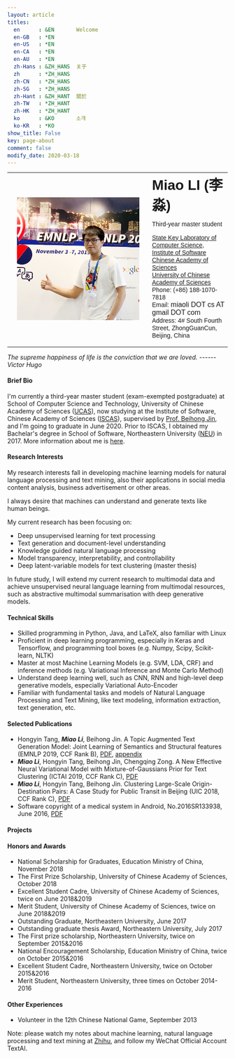 ```yaml
---
layout: article
titles:
  en      : &EN       Welcome
  en-GB   : *EN
  en-US   : *EN
  en-CA   : *EN
  en-AU   : *EN
  zh-Hans : &ZH_HANS  关于
  zh      : *ZH_HANS
  zh-CN   : *ZH_HANS
  zh-SG   : *ZH_HANS
  zh-Hant : &ZH_HANT  關於
  zh-TW   : *ZH_HANT
  zh-HK   : *ZH_HANT
  ko      : &KO       소개
  ko-KR   : *KO
show_title: False
key: page-about
comment: false
modify_date: 2020-03-18
---
```


<table>
<tr>
<td width="310" align="center">
    <div style="float:center">
      <img src="files/avatar-blog.png" width="280">
    </div>
</td>
<td>
    <font face="Arial"> <b><font size="6.5">Miao LI (李淼)</font></b></font>
    <p>
        <font face="Arial">
        <p> Third-year master student </p>
        <a href="http://lcs.ios.ac.cn/en/wiki/Main_Page">State Key Laboratory of Computer Science</a>,<br> 
        <a href="http://english.is.cas.cn/">Institute of Software Chinese Academy of Sciences</a><br>
		    <a href="http://english.ucas.ac.cn/">University of Chinese Academy of Sciences</a><br>
        Phone: (+86) 188-1070-7818 <br>
        Email: <font size="3">miaoli DOT cs AT gmail DOT com</font><br>
        Address: 4# South Fourth Street, ZhongGuanCun, Beijing, China 
        </font>
   </p>
</td>
</tr>
</table>

*The supreme happiness of life is the conviction that we are loved.             ------ Victor Hugo*

#### Brief Bio

I'm currently a third-year master student (exam-exempted postgraduate) at School of Computer Science and Technology, University of Chinese Academy of Sciences ([UCAS](https://english.ucas.ac.cn/)), now studying at the Institute of Software, Chinese Academy of Sciences ([ISCAS](http://english.is.cas.cn/)), supervised by [Prof. Beihong Jin](http://work.iscas.ac.cn/index.php/Jinbeihong/index/beihong.html), and  I'm going to graduate in June 2020. Prior to ISCAS, I obtained my Bachelar's degree in School of Software, Northeastern University ([NEU](http://english.neu.edu.cn/)) in 2017. More information about me is [here](https://oaimli.github.io/files/CV_MiaoLi.pdf).

#### Research Interests

My research interests fall in developing machine learning models for natural language processing and text mining, also their applications in social media content analysis, business advertisement or other areas.

I always desire that machines can understand and generate texts like human beings. 

My current research has been focusing on:

- Deep unsupervised learning for text processing
- Text generation and document-level understanding
- Knowledge guided natural language processing
- Model transparency, interpretability, and controllability
- Deep latent-variable models for text clustering (master thesis)

In future study, I will extend my current research to multimodal data and achieve unsupervised neural language learning from multimodal resources, such as abstractive multimodal summarisation with deep generative models. 

#### Technical Skills

- Skilled programming in Python, Java, and LaTeX, also familiar with Linux 
- Proficient in deep learning programming, especially in Keras and Tensorflow, and programming tool boxes (e.g. Numpy, Scipy, Scikit-learn, NLTK)
- Master at most Machine Learning Models (e.g. SVM, LDA, CRF) and inference methods (e.g. Variational Inference and Monte Carlo Method)
- Understand deep learning well, such as CNN, RNN and high-level deep generative models, especially Variational Auto-Encoder
- Familiar with fundamental tasks and models of Natural Language Processing and Text Mining, like text modeling, information extraction, text generation, etc.

#### Selected Publications

- Hongyin Tang, ***Miao Li***, Beihong Jin. A Topic Augmented Text Generation Model: Joint Learning of Semantics and Structural features (EMNLP 2019, CCF Rank B), [PDF](https://www.aclweb.org/anthology/D19-1513/), [appendix](https://oaimli.github.io/files/paper_at_emnlp2019_appendix.pdf)
- ***Miao Li***,  Hongyin Tang, Beihong Jin, Chengqing Zong. A New Effective Neural Variational Model with Mixture-of-Gaussians Prior for Text Clustering (ICTAI 2019, CCF Rank C), [PDF](https://oaimli.github.io/files/paper_at_ictai2019.pdf) 
- ***Miao Li***, Hongyin Tang, Beihong Jin. Clustering Large-Scale Origin-Destination Pairs: A Case Study for Public Transit in Beijing (UIC 2018, CCF Rank C), [PDF](https://ieeexplore.ieee.org/document/8560115) 
- Software copyright of a medical system in Android, No.2016SR133938, June 2016, [PDF](https://oaimli.github.io/files/software_copyright.pdf)

#### Projects

#### Honors and Awards

- National Scholarship for Graduates, Education Ministry of China, November 2018
- The First Prize Scholarship, University of Chinese Academy of Sciences, October 2018
- Excellent Student Cadre, University of Chinese Academy of Sciences, twice on June 2018&2019
- Merit Student, University of Chinese Academy of Sciences, twice on June 2018&2019
- Outstanding Graduate, Northeastern University, June 2017
- Outstanding graduate thesis Award, Northeastern University, July 2017
- The First prize scholarship, Northeastern University, twice on September 2015&2016
- National Encouragement Scholarship, Education Ministry of China, twice on October 2015&2016
- Excellent Student Cadre, Northeastern University, twice on October 2015&2016
- Merit Student, Northeastern University, three times on October 2014-2016

#### Other Experiences

- Volunteer in the 12th Chinese National Game, September 2013



Note: please watch my notes about machine learning, natural language processing and text mining at [Zhihu](https://www.zhihu.com/people/oaimli/posts), and follow my WeChat Official Account TextAI.



